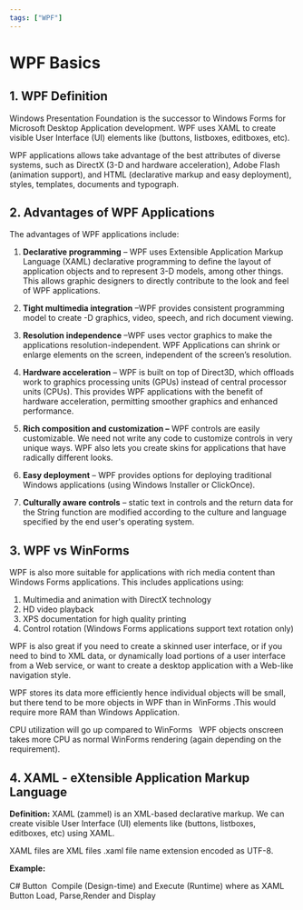 ```yaml
---
tags: ["WPF"]
---
```


# WPF Basics
<!--markdownlint-disable MD013 MD029 MD036 MD024 MD033 MD040 MD042 MD001 MD051 MD025 MD052-->
## 1. WPF Definition

Windows Presentation Foundation is the successor to Windows Forms for Microsoft Desktop Application development. WPF uses XAML to create visible User Interface (UI) elements like (buttons, listboxes, editboxes, etc).

WPF applications allows take advantage of the best attributes of diverse systems, such as DirectX (3-D and hardware acceleration), Adobe Flash (animation support), and HTML (declarative markup and easy deployment), styles, templates, documents and typograph.

## 2. Advantages of WPF Applications

The advantages of WPF applications include:

1. **Declarative programming** – WPF uses Extensible Application Markup Language (XAML) declarative programming to define the layout of application objects and to represent 3-D models, among other things. This allows graphic designers to directly contribute to the look and feel of WPF applications.

2. **Tight multimedia integration** –WPF provides consistent programming model to create -D graphics, video, speech, and rich document viewing.

3. **Resolution independence** –WPF uses vector graphics to make the applications resolution-independent. WPF Applications can shrink or enlarge elements on the screen, independent of the screen’s resolution.

4. **Hardware acceleration** – WPF is built on top of Direct3D, which offloads work to graphics processing units (GPUs) instead of central processor units (CPUs). This provides WPF applications with the benefit of hardware acceleration, permitting smoother graphics and enhanced performance.

5. **Rich composition and customization –** WPF controls are easily customizable. We need not write any code to customize controls in very unique ways. WPF also lets you create skins for applications that have radically different looks.

6. **Easy deployment** – WPF provides options for deploying traditional Windows applications (using Windows Installer or ClickOnce).

7. **Culturally aware controls** – static text in controls and the return data for the String function are modified according to the culture and language specified by the end user's operating system.

## 3. WPF vs WinForms

WPF is also more suitable for applications with rich media content than Windows Forms applications. This includes applications using:

1. Multimedia and animation with DirectX technology
2. HD video playback
3. XPS documentation for high quality printing
4. Control rotation (Windows Forms applications support text rotation only)

WPF is also great if you need to create a skinned user interface, or if you need to bind to XML data, or dynamically load portions of a user interface from a Web service, or want to create a desktop application with a Web-like navigation style.

WPF stores its data more efficiently hence individual objects will be small, but there tend to be more objects in WPF than in WinForms .This would require more RAM than Windows Application.

CPU utilization will go up compared to WinForms   WPF objects onscreen takes more CPU as normal WinForms rendering (again depending on the requirement).

## 4. XAML - eXtensible Application Markup Language

**Definition:** XAML (zammel) is an XML-based declarative markup. We can create visible User Interface (UI) elements like (buttons, listboxes, editboxes, etc) using XAML.

XAML files are XML files .xaml file name extension encoded as UTF-8.

**Example:**

C# Button  Compile (Design-time) and Execute (Runtime) where as XAML Button Load, Parse,Render and Display
